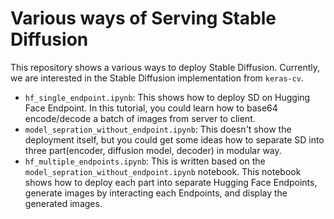 # Various ways of Serving Stable Diffusion 

This repository shows a various ways to deploy Stable Diffusion. Currently, we are interested in the Stable Diffusion implementation from `keras-cv`. 

- `hf_single_endpoint.ipynb`: This shows how to deploy SD on Hugging Face Endpoint. In this tutorial, you could learn how to base64 encode/decode a batch of images from server to client. 
- `model_sepration_without_endpoint.ipynb`: This doesn't show the deployment itself, but you could get some ideas how to separate SD into three part(encoder, diffusion model, decoder) in modular way.
- `hf_multiple_endpoints.ipynb`: This is written based on the `model_sepration_without_endpoint.ipynb` notebook. This notebook shows how to deploy each part into separate Hugging Face Endpoints, generate images by interacting each Endpoints, and display the generated images.
